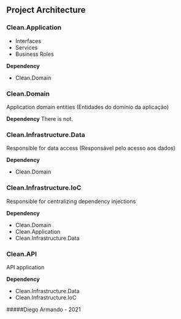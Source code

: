 ##  Project Architecture

### Clean.Application

- Interfaces
- Services
- Business Roles 

<b>Dependency</b>
- Clean.Domain

### Clean.Domain 
Application domain entities (Entidades do domínio da aplicação)

<b>Dependency</b>
There is not.

### Clean.Infrastructure.Data
Responsible for data access (Responsável pelo acesso aos dados)

<b>Dependency</b>
- Clean.Domain

### Clean.Infrastructure.IoC
Responsible for centralizing dependency injections

<b>Dependency</b>
- Clean.Domain
- Clean.Application
- Clean.Infrastructure.Data

### Clean.API
API application

<b>Dependency</b>
- Clean.Infrastructure.Data
- Clean.Infrastructure.IoC


#####Diego Armando - 2021



